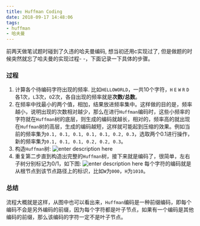 ```yaml
---
title: Huffman Coding
date: 2018-09-17 14:48:06
tags:
- huffman
- 哈夫曼
---
```


前两天做笔试题时碰到了久违的哈夫曼编码, 想当初还用c实现过了, 但是做题的时候突然就忘了哈夫曼的实现过程- -，下面记录一下具体的步骤。
<!--more-->

### 过程

1. 计算各个待编码字符出现的频率. 比如`HELLOWORLD`，一共10个字符，`H` `E` `W` `R` `D`各1次，`L`3次，`O`2次，各自出现的频率就是**次数/总数**。
2. 在频率中找最小的两个值，相加，结果放进频率集中。这样做的目的是，频率越小，说明出现的次数相对越少，那么在进行`Huffman`编码时，这些小频率的字符就在`Huffman`树的底层，则生成的编码就越长，相对的，频率高的就出现在`Huffman`树的高层，生成的编码越短，这样就可能起到压缩的效果。例如当前的频率集为`0.1, 0.1, 0.1, 0.1, 0.1, 0.2, 0.3`，选取两个0.1进行操作，新的频率集为`0.1, 0.1, 0.1, 0.2, 0.2, 0.3`。
3. 构造`Huffman`树:
![enter description here](https://image.zero22.top/huffmancoding/huffman.png)
4. 重复第二步直到构造出完整的`Huffman`树，接下来就是编码了，很简单，左右子树分别标记为0/1，如下图:
![enter description here](https://image.zero22.top/huffmancoding/huffman2.png)
每个字符的编码就是从根节点到该节点路径上的标识，比如`W`为`000`，`H`为`1010`。

### 总结

流程大概就是这样，从图中也可以看出来，`Huffman`编码是一种前缀编码，即每个编码不会是另外编码的前缀，因为每个字符都是叶子节点，如果有一个编码是其他编码的前缀，那么该编码的字符一定不是叶子节点。